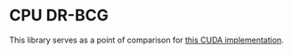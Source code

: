# CPU DR-BCG

This library serves as a point of comparison for
[this CUDA implementation](https://github.com/kenmalik/cuda-dr-bcg).
